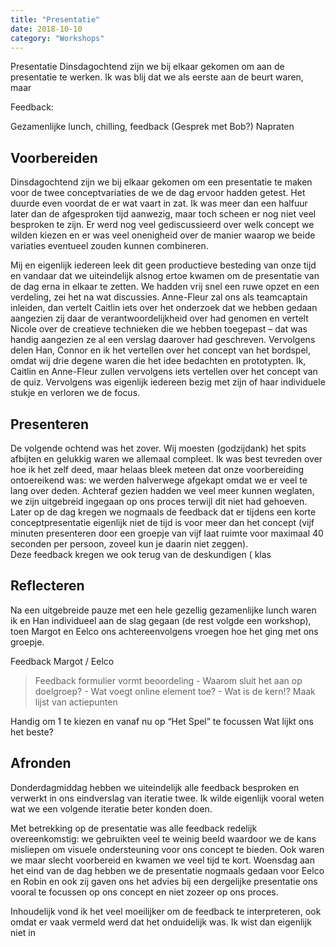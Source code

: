 ```yaml
---
title: "Presentatie"
date: 2018-10-10
category: "Workshops"
---
```


Presentatie
Dinsdagochtend zijn we bij elkaar gekomen om aan de presentatie te werken.
Ik was blij dat we als eerste aan de beurt waren, maar 

Feedback:

Gezamenlijke lunch, chilling, feedback
(Gesprek met Bob?)
Napraten

## Voorbereiden
Dinsdagochtend zijn we bij elkaar gekomen om een presentatie te maken voor de twee conceptvariaties de we de dag ervoor hadden getest. Het duurde even voordat de er wat vaart in zat. Ik was meer dan een halfuur later dan de afgesproken tijd aanwezig, maar toch scheen er nog niet veel besproken te zijn. Er werd nog veel gediscussieerd over welk concept we wilden kiezen en er was veel onenigheid over de manier waarop we beide variaties eventueel zouden kunnen combineren.

Mij en eigenlijk iedereen leek dit geen productieve besteding van onze tijd en vandaar dat we uiteindelijk alsnog ertoe kwamen om de presentatie van de dag erna in elkaar te zetten. We hadden vrij snel een ruwe opzet en een verdeling, zei het na wat discussies. Anne-Fleur zal ons als teamcaptain inleiden, dan vertelt Caitlin iets over het onderzoek dat we hebben gedaan aangezien zij daar de verantwoordelijkheid over had genomen en vertelt Nicole over de creatieve technieken die we hebben toegepast – dat was handig aangezien ze al een verslag daarover had geschreven. Vervolgens delen Han, Connor en ik het vertellen over het concept van het bordspel, omdat wij drie degene waren die het idee bedachten en prototypten. Ik,  Caitlin en Anne-Fleur zullen vervolgens iets vertellen over het concept van de quiz.  Vervolgens was eigenlijk iedereen bezig met zijn of haar individuele stukje en verloren we de focus.

## Presenteren
De volgende ochtend was het zover. Wij moesten (godzijdank) het spits afbijten en gelukkig waren we allemaal compleet. Ik was best tevreden over hoe ik het zelf deed, maar helaas bleek meteen dat onze voorbereiding ontoereikend was: we werden halverwege afgekapt omdat we er veel te lang over deden. Achteraf gezien hadden we veel meer kunnen weglaten, we zijn uitgebreid ingegaan op ons proces terwijl dit niet had gehoeven. Later op de dag kregen we nogmaals de feedback dat er tijdens een korte conceptpresentatie eigenlijk niet de tijd is voor meer dan het concept (vijf minuten presenteren door een groepje van vijf laat ruimte voor maximaal 40 seconden per persoon, zoveel kun je daarin niet zeggen).  
Deze feedback kregen we ook terug van de deskundigen (
klas

## Reflecteren
Na een uitgebreide pauze met een hele gezellig gezamenlijke lunch waren ik en Han individueel aan de slag gegaan (de rest volgde een workshop), toen Margot en Eelco ons achtereenvolgens vroegen hoe het ging met ons groepje.  



Feedback Margot / Eelco

> Feedback formulier vormt beoordeling
	 - Waarom sluit het aan op doelgroep?
	 - Wat voegt online element toe?
	 - Wat is de kern!?
> Maak lijst van actiepunten

Handig om 1 te kiezen en vanaf nu op “Het Spel” te focussen
Wat lijkt ons het beste? 

## Afronden
Donderdagmiddag hebben we uiteindelijk alle feedback besproken en verwerkt in ons eindverslag van iteratie twee. Ik wilde eigenlijk vooral weten wat we een volgende iteratie beter konden doen.

Met betrekking op de presentatie was alle feedback redelijk overeenkomstig: we gebruikten veel te weinig beeld waardoor we de kans misliepen om visuele ondersteuning voor ons concept te bieden. Ook waren we maar slecht voorbereid en kwamen we veel tijd te kort. Woensdag aan het eind van de dag hebben we de presentatie nogmaals  gedaan voor Eelco en Robin en ook zij gaven ons het advies bij een dergelijke presentatie ons vooral te focussen op ons concept en niet zozeer op ons proces.

Inhoudelijk vond ik het veel moeilijker om de feedback te interpreteren, ook omdat er vaak vermeld werd dat het onduidelijk was. Ik wist dan eigenlijk niet in   

